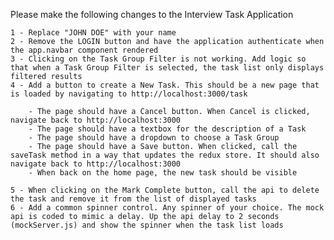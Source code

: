 Please make the following changes to the Interview Task Application

    1 - Replace "JOHN DOE" with your name
    2 - Remove the LOGIN button and have the application authenticate when the app.navbar component rendered
    3 - Clicking on the Task Group Filter is not working. Add logic so that when a Task Group Filter is selected, the task list only displays filtered results
    4 - Add a button to create a New Task. This should be a new page that is loaded by navigating to http://localhost:3000/task

        - The page should have a Cancel button. When Cancel is clicked, navigate back to http://localhost:3000
        - The page should have a textbox for the description of a Task
        - The page should have a dropdown to choose a Task Group
        - The page should have a Save button. When clicked, call the saveTask method in a way that updates the redux store. It should also navigate back to http://localhost:3000
        - When back on the home page, the new task should be visible

    5 - When clicking on the Mark Complete button, call the api to delete the task and remove it from the list of displayed tasks
    6 - Add a common spinner control. Any spinner of your choice. The mock api is coded to mimic a delay. Up the api delay to 2 seconds (mockServer.js) and show the spinner when the task list loads